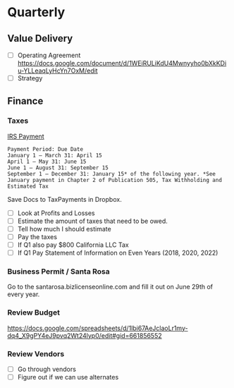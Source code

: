 # Quarterly

## Value Delivery

 - [ ] Operating Agreement
    https://docs.google.com/document/d/1WEiRULiKdU4Mwnyyho0bXkKDiu-YLLeaqLyHcYn7OxM/edit
 - [ ] Strategy

## Finance

### Taxes

[IRS Payment](https://www.irs.gov/payments/direct-pay)

    Payment Period: Due Date
    January 1 – March 31: April 15
    April 1 – May 31: June 15
    June 1 – August 31: September 15
    September 1 – December 31: January 15* of the following year. *See January payment in Chapter 2 of Publication 505, Tax Withholding and Estimated Tax

Save Docs to TaxPayments in Dropbox.

 - [ ] Look at Profits and Losses
 - [ ] Estimate the amount of taxes that need to be owed.
 - [ ] Tell how much I should estimate
 - [ ] Pay the taxes
 - [ ] If Q1 also pay $800 California LLC Tax
 - [ ] If Q1 Pay Statement of Information on Even Years (2018, 2020, 2022)

### Business Permit / Santa Rosa

Go to the santarosa.bizlicenseonline.com and fill it out on June 29th of every year.

### Review Budget

https://docs.google.com/spreadsheets/d/1lbi67AeJclaoLr1my-dq4_X9gPY4eJ9pvq2Wt24lyp0/edit#gid=661856552

### Review Vendors

 - [ ] Go through vendors
 - [ ] Figure out if we can use alternates